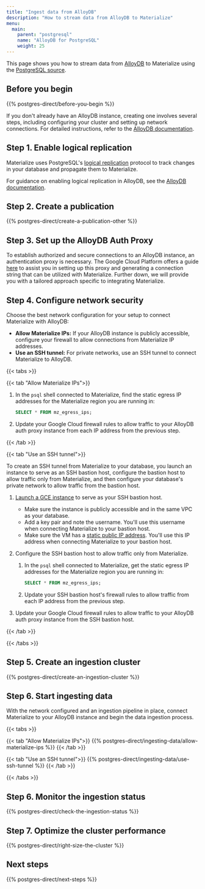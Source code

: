 ```yaml
---
title: "Ingest data from AlloyDB"
description: "How to stream data from AlloyDB to Materialize"
menu:
  main:
    parent: "postgresql"
    name: "AlloyDB for PostgreSQL"
    weight: 25
---
```


This page shows you how to stream data from [AlloyDB](https://cloud.google.com/alloydb) to Materialize using the [PostgreSQL source](/sql/create-source/postgres/).

## Before you begin

{{% postgres-direct/before-you-begin %}}

If you don't already have an AlloyDB instance, creating one involves several steps, including configuring your cluster and setting up network connections. For detailed instructions, refer to the [AlloyDB documentation](https://cloud.google.com/alloydb/docs).

## Step 1. Enable logical replication

Materialize uses PostgreSQL's [logical replication](https://www.postgresql.org/docs/current/logical-replication.html) protocol to track changes in your database and propagate them to Materialize.

For guidance on enabling logical replication in AlloyDB, see the [AlloyDB documentation](https://cloud.google.com/datastream/docs/configure-your-source-postgresql-database#configure_alloydb_for_replication).

## Step 2. Create a publication

{{% postgres-direct/create-a-publication-other %}}

## Step 3. Set up the AlloyDB Auth Proxy

To establish authorized and secure connections to an AlloyDB instance, an authentication proxy is necessary. The Google Cloud Platform offers a guide [here](https://cloud.google.com/alloydb/docs/auth-proxy/connect) to assist you in setting up this proxy and generating a connection string that can be utilized with Materialize. Further down, we will provide you with a tailored approach specific to integrating Materialize.

## Step 4. Configure network security

Choose the best network configuration for your setup to connect Materialize with AlloyDB:

- **Allow Materialize IPs:** If your AlloyDB instance is publicly accessible, configure your firewall to allow connections from Materialize IP addresses.
- **Use an SSH tunnel:** For private networks, use an SSH tunnel to connect Materialize to AlloyDB.

{{< tabs >}}

{{< tab "Allow Materialize IPs">}}

1. In the `psql` shell connected to Materialize, find the static egress IP addresses for the Materialize region you are running in:

    ```sql
    SELECT * FROM mz_egress_ips;
    ```

1. Update your Google Cloud firewall rules to allow traffic to your AlloyDB auth proxy instance from each IP address from the previous step.

{{< /tab >}}

{{< tab "Use an SSH tunnel">}}

To create an SSH tunnel from Materialize to your database, you launch an instance to serve as an SSH bastion host, configure the bastion host to allow traffic only from Materialize, and then configure your database's private network to allow traffic from the bastion host.

1. [Launch a GCE instance](https://cloud.google.com/compute/docs/instances/create-start-instance) to serve as your SSH bastion host.

    - Make sure the instance is publicly accessible and in the same VPC as your database.
    - Add a key pair and note the username. You'll use this username when connecting Materialize to your bastion host.
    - Make sure the VM has a [static public IP address](https://cloud.google.com/compute/docs/ip-addresses/reserve-static-external-ip-address). You'll use this IP address when connecting Materialize to your bastion host.

1. Configure the SSH bastion host to allow traffic only from Materialize.

    1. In the `psql` shell connected to Materialize, get the static egress IP addresses for the Materialize region you are running in:

        ```sql
        SELECT * FROM mz_egress_ips;
        ```

    1. Update your SSH bastion host's firewall rules to allow traffic from each IP address from the previous step.

1. Update your Google Cloud firewall rules to allow traffic to your AlloyDB auth proxy instance from the SSH bastion host.

{{< /tab >}}

{{< /tabs >}}

## Step 5. Create an ingestion cluster

{{% postgres-direct/create-an-ingestion-cluster %}}

## Step 6. Start ingesting data

With the network configured and an ingestion pipeline in place, connect Materialize to your AlloyDB instance and begin the data ingestion process.

{{< tabs >}}

{{< tab "Allow Materialize IPs">}}
{{% postgres-direct/ingesting-data/allow-materialize-ips %}}
{{< /tab >}}

{{< tab "Use an SSH tunnel">}}
{{% postgres-direct/ingesting-data/use-ssh-tunnel %}}
{{< /tab >}}

{{< /tabs >}}

## Step 6. Monitor the ingestion status

{{% postgres-direct/check-the-ingestion-status %}}

## Step 7. Optimize the cluster performance

{{% postgres-direct/right-size-the-cluster %}}

## Next steps

{{% postgres-direct/next-steps %}}
